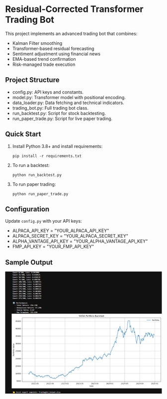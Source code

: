 # Residual-Corrected Transformer Trading Bot

This project implements an advanced trading bot that combines:
- Kalman Filter smoothing
- Transformer-based residual forecasting
- Sentiment adjustment using financial news
- EMA-based trend confirmation
- Risk-managed trade execution

##  Project Structure
- config.py: API keys and constants.
- model.py: Transformer model with positional encoding.
- data_loader.py: Data fetching and technical indicators.
- trading_bot.py: Full trading bot class.
- run_backtest.py: Script for stock backtesting.
- run_paper_trade.py: Script for live paper trading.

##  Quick Start
1. Install Python 3.8+ and install requirements:
   ```
   pip install -r requirements.txt
   ```

2. To run a backtest:
   ```
   python run_backtest.py
   ```

3. To run paper trading:
   ```
   python run_paper_trade.py
   ```

## Configuration
Update `config.py` with your API keys:
- ALPACA_API_KEY = "YOUR_ALPACA_API_KEY"
- ALPACA_SECRET_KEY = "YOUR_ALPACA_SECRET_KEY"
- ALPHA_VANTAGE_API_KEY = "YOUR_ALPHA_VANTAGE_API_KEY"
- FMP_API_KEY = "YOUR_FMP_API_KEY"

## Sample Output
![NVDA Backtest result](NVDA.png)


